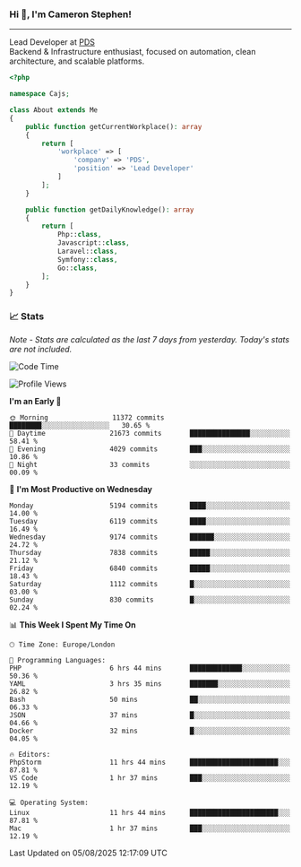 ### Hi 👋, I'm Cameron Stephen!

---

Lead Developer at [PDS](https://prindatasolutions.co.uk)  
Backend & Infrastructure enthusiast, focused on automation, clean architecture, and scalable platforms.


```php
<?php

namespace Cajs;

class About extends Me
{
    public function getCurrentWorkplace(): array
    {
        return [
            'workplace' => [
                'company' => 'PDS',
                'position' => 'Lead Developer'
            ]
        ];
    }

    public function getDailyKnowledge(): array
    {
        return [
            Php::class,
            Javascript::class,
            Laravel::class,
            Symfony::class,
            Go::class,
        ];
    }
}
```

### 📈 Stats
<p><em>Note - Stats are calculated as the last 7 days from yesterday. Today's stats are not included.</em></p>


<!--START_SECTION:waka-->
![Code Time](http://img.shields.io/badge/Code%20Time-4%2C628%20hrs%205%20mins-blue)

![Profile Views](http://img.shields.io/badge/Profile%20Views-0-blue)

**I'm an Early 🐤** 

```text
🌞 Morning                11372 commits       ████████░░░░░░░░░░░░░░░░░   30.65 % 
🌆 Daytime                21673 commits       ███████████████░░░░░░░░░░   58.41 % 
🌃 Evening                4029 commits        ███░░░░░░░░░░░░░░░░░░░░░░   10.86 % 
🌙 Night                  33 commits          ░░░░░░░░░░░░░░░░░░░░░░░░░   00.09 % 
```
📅 **I'm Most Productive on Wednesday** 

```text
Monday                   5194 commits        ████░░░░░░░░░░░░░░░░░░░░░   14.00 % 
Tuesday                  6119 commits        ████░░░░░░░░░░░░░░░░░░░░░   16.49 % 
Wednesday                9174 commits        ██████░░░░░░░░░░░░░░░░░░░   24.72 % 
Thursday                 7838 commits        █████░░░░░░░░░░░░░░░░░░░░   21.12 % 
Friday                   6840 commits        █████░░░░░░░░░░░░░░░░░░░░   18.43 % 
Saturday                 1112 commits        █░░░░░░░░░░░░░░░░░░░░░░░░   03.00 % 
Sunday                   830 commits         █░░░░░░░░░░░░░░░░░░░░░░░░   02.24 % 
```


📊 **This Week I Spent My Time On** 

```text
🕑︎ Time Zone: Europe/London

💬 Programming Languages: 
PHP                      6 hrs 44 mins       █████████████░░░░░░░░░░░░   50.36 % 
YAML                     3 hrs 35 mins       ███████░░░░░░░░░░░░░░░░░░   26.82 % 
Bash                     50 mins             ██░░░░░░░░░░░░░░░░░░░░░░░   06.33 % 
JSON                     37 mins             █░░░░░░░░░░░░░░░░░░░░░░░░   04.66 % 
Docker                   32 mins             █░░░░░░░░░░░░░░░░░░░░░░░░   04.05 % 

🔥 Editors: 
PhpStorm                 11 hrs 44 mins      ██████████████████████░░░   87.81 % 
VS Code                  1 hr 37 mins        ███░░░░░░░░░░░░░░░░░░░░░░   12.19 % 

💻 Operating System: 
Linux                    11 hrs 44 mins      ██████████████████████░░░   87.81 % 
Mac                      1 hr 37 mins        ███░░░░░░░░░░░░░░░░░░░░░░   12.19 % 
```


 Last Updated on 05/08/2025 12:17:09 UTC
<!--END_SECTION:waka-->
